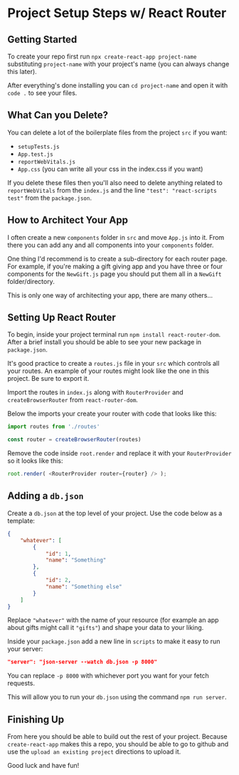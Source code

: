 # Project Setup Steps w/ React Router

## Getting Started

To create your repo first run `npx create-react-app project-name` substituting `project-name` with your project's name (you can always change this later).

After everything's done installing you can `cd project-name` and open it with `code .` to see your files.

## What Can you Delete?

You can delete a lot of the boilerplate files from the project `src` if you want:

- `setupTests.js`
- `App.test.js`
- `reportWebVitals.js`
- `App.css` (you can write all your css in the index.css if you want)

If you delete these files then you'll also need to delete anything related to `reportWebVitals` from the `index.js` and the line `"test": "react-scripts test"` from the `package.json`.

## How to Architect Your App

I often create a new `components` folder in `src` and move `App.js` into it. From there you can add any and all components into your `components` folder.

One thing I'd recommend is to create a sub-directory for each router page. For example, if you're making a gift giving app and you have three or four components for the `NewGift.js` page you should put them all in a `NewGift` folder/directory.

This is only one way of architecting your app, there are many others...

## Setting Up React Router

To begin, inside your project terminal run `npm install react-router-dom`. After a brief install you should be able to see your new package in `package.json`.

It's good practice to create a `routes.js` file in your `src` which controls all your routes. An example of your routes might look like the one in this project. Be sure to export it.

Import the routes in `index.js` along with `RouterProvider` and `createBrowserRouter` from `react-router-dom`.

Below the imports your create your router with code that looks like this:

```js
import routes from './routes'

const router = createBrowserRouter(routes)
```

Remove the code inside `root.render` and replace it with your `RouterProvider` so it looks like this:

```js
root.render( <RouterProvider router={router} /> );
```

## Adding a `db.json`

Create a `db.json` at the top level of your project. Use the code below as a template:

```json
{
    "whatever": [
        {
            "id": 1,
            "name": "Something"
        },
        {
            "id": 2,
            "name": "Something else"
        }
    ]
}
```

Replace `"whatever"` with the name of your resource (for example an app about gifts might call it `"gifts"`) and shape your data to your liking.

Inside your `package.json` add a new line in `scripts` to make it easy to run your server:

```json
"server": "json-server --watch db.json -p 8000"
```

You can replace `-p 8000` with whichever port you want for your fetch requests.

This will allow you to run your `db.json` using the command `npm run server`.

## Finishing Up

From here you should be able to build out the rest of your project. Because `create-react-app` makes this a repo, you should be able to go to github and use the `upload an existing project` directions to upload it.

Good luck and have fun!